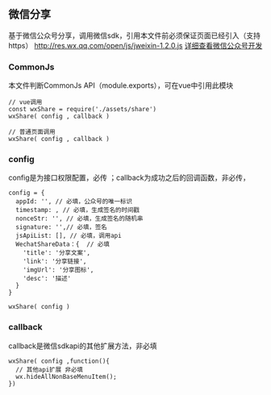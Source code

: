 ## 微信分享

基于微信公众号分享，调用微信sdk，引用本文件前必须保证页面已经引入（支持https）  http://res.wx.qq.com/open/js/jweixin-1.2.0.js [详细查看微信公众号开发](https://mp.weixin.qq.com/wiki?t=resource/res_main&id=mp1421141115)

### CommonJs

本文件判断CommonJs API（module.exports），可在vue中引用此模块

```
// vue调用
const wxShare = require('./assets/share')
wxShare( config , callback )

// 普通页面调用
wxShare( config , callback )

```

### config

config是为接口权限配置，必传 ；callback为成功之后的回调函数，非必传，

```
config = {
  appId: '', // 必填，公众号的唯一标识
  timestamp: , // 必填，生成签名的时间戳
  nonceStr: '', // 必填，生成签名的随机串
  signature: '',// 必填，签名
  jsApiList: [], // 必填，调用api
  WechatShareData：{  // 必填
    'title': '分享文案',
    'link': '分享链接',
    'imgUrl': '分享图标',
    'desc': '描述'
  }
}

wxShare( config )

```

### callback

callback是微信sdkapi的其他扩展方法，非必填

```
wxShare( config ,function(){
  // 其他api扩展 非必填
  wx.hideAllNonBaseMenuItem();
})

```
